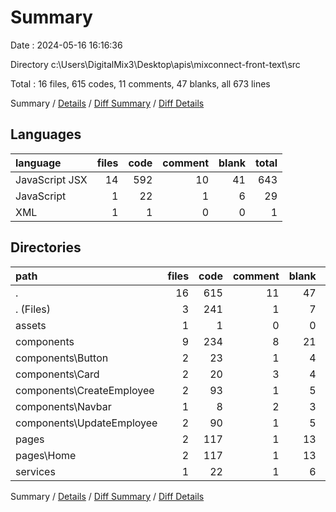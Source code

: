 # Summary

Date : 2024-05-16 16:16:36

Directory c:\\Users\\DigitalMix3\\Desktop\\apis\\mixconnect-front-text\\src

Total : 16 files,  615 codes, 11 comments, 47 blanks, all 673 lines

Summary / [Details](details.md) / [Diff Summary](diff.md) / [Diff Details](diff-details.md)

## Languages
| language | files | code | comment | blank | total |
| :--- | ---: | ---: | ---: | ---: | ---: |
| JavaScript JSX | 14 | 592 | 10 | 41 | 643 |
| JavaScript | 1 | 22 | 1 | 6 | 29 |
| XML | 1 | 1 | 0 | 0 | 1 |

## Directories
| path | files | code | comment | blank | total |
| :--- | ---: | ---: | ---: | ---: | ---: |
| . | 16 | 615 | 11 | 47 | 673 |
| . (Files) | 3 | 241 | 1 | 7 | 249 |
| assets | 1 | 1 | 0 | 0 | 1 |
| components | 9 | 234 | 8 | 21 | 263 |
| components\\Button | 2 | 23 | 1 | 4 | 28 |
| components\\Card | 2 | 20 | 3 | 4 | 27 |
| components\\CreateEmployee | 2 | 93 | 1 | 5 | 99 |
| components\\Navbar | 1 | 8 | 2 | 3 | 13 |
| components\\UpdateEmployee | 2 | 90 | 1 | 5 | 96 |
| pages | 2 | 117 | 1 | 13 | 131 |
| pages\\Home | 2 | 117 | 1 | 13 | 131 |
| services | 1 | 22 | 1 | 6 | 29 |

Summary / [Details](details.md) / [Diff Summary](diff.md) / [Diff Details](diff-details.md)